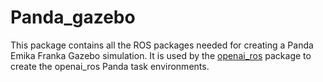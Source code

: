 # Panda_gazebo

This package contains all the ROS packages needed for creating a Panda Emika Franka
Gazebo simulation. It is used by the [openai_ros](https://bitbucket.org/rickstaa/openai_ros/src/kinetic-devel/)
package to create the openai_ros Panda task environments.
